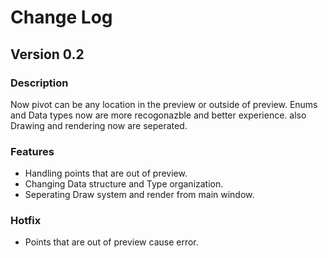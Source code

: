 # Change Log

## Version 0.2

### Description
Now pivot can be any location in the preview or outside of preview. Enums and Data types now are more recogonazble and better experience. also Drawing and rendering now are seperated.

### Features
- Handling points that are out of preview.
- Changing Data structure and Type organization.
- Seperating Draw system and render from main window.

### Hotfix
- Points that are out of preview cause error.
